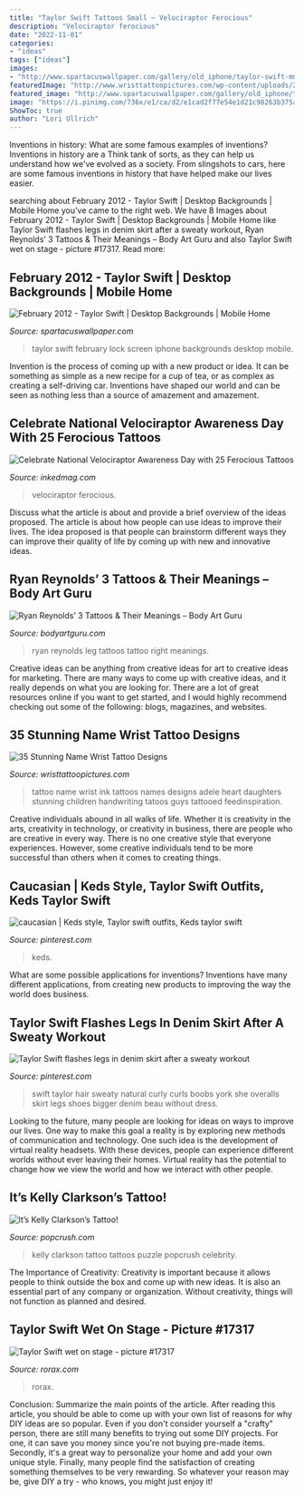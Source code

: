 ```yaml
---
title: "Taylor Swift Tattoos Small ~ Velociraptor Ferocious"
description: "Velociraptor ferocious"
date: "2022-11-01"
categories:
- "ideas"
tags: ["ideas"]
images:
- "http://www.spartacuswallpaper.com/gallery/old_iphone/taylor-swift-mmxii.jpg"
featuredImage: "http://www.wristtattoopictures.com/wp-content/uploads/2016/06/White-Ink-Name-Tattoo-WT166-600x800.jpg"
featured_image: "http://www.spartacuswallpaper.com/gallery/old_iphone/taylor-swift-mmxii.jpg"
image: "https://i.pinimg.com/736x/e1/ca/d2/e1cad2f77e54e1d21c98263b375a1ae2--taylor-swift-hair-natural-curls.jpg"
ShowToc: true
author: "Lori Ullrich"
---
```



Inventions in history: What are some famous examples of inventions?
Inventions in history are a Think tank of sorts, as they can help us understand how we've evolved as a society. From slingshots to cars, here are some famous inventions in history that have helped make our lives easier.

	

		
searching about February 2012 - Taylor Swift | Desktop Backgrounds | Mobile Home you've came to the right web. We have 8 Images about February 2012 - Taylor Swift | Desktop Backgrounds | Mobile Home like Taylor Swift flashes legs in denim skirt after a sweaty workout, Ryan Reynolds’ 3 Tattoos &amp; Their Meanings – Body Art Guru and also Taylor Swift wet on stage - picture #17317. Read more:
		
    
## February 2012 - Taylor Swift | Desktop Backgrounds | Mobile Home

<img loading=lazy src="http://www.spartacuswallpaper.com/gallery/old_iphone/taylor-swift-mmxii.jpg" onerror="this.onerror=null;this.src='https://tse1.mm.bing.net/th?id=OIP.-kLzCI3L8fT67gusZuH1qwHaLH&amp;pid=15.1';" alt="February 2012 - Taylor Swift | Desktop Backgrounds | Mobile Home">

_Source: spartacuswallpaper.com_

>taylor swift february lock screen iphone backgrounds desktop mobile. 

	

Invention is the process of coming up with a new product or idea. It can be something as simple as a new recipe for a cup of tea, or as complex as creating a self-driving car. Inventions have shaped our world and can be seen as nothing less than a source of amazement and amazement.

    
## Celebrate National Velociraptor Awareness Day With 25 Ferocious Tattoos

<img loading=lazy src="https://www.inkedmag.com/.image/t_share/MTcxODU0NzQ1OTk1MDYxMTMw/velociraptor-fb.jpg" onerror="this.onerror=null;this.src='https://tse3.mm.bing.net/th?id=OIP.dPZXSQH9bBu7-FCb60yssQHaD4&amp;pid=15.1';" alt="Celebrate National Velociraptor Awareness Day with 25 Ferocious Tattoos">

_Source: inkedmag.com_

>velociraptor ferocious. 

	

Discuss what the article is about and provide a brief overview of the ideas proposed.
The article is about how people can use ideas to improve their lives. The idea proposed is that people can brainstorm different ways they can improve their quality of life by coming up with new and innovative ideas.

    
## Ryan Reynolds’ 3 Tattoos &amp; Their Meanings – Body Art Guru

<img loading=lazy src="https://bodyartguru.com/wp-content/uploads/2019/02/Ryan-Reynolds-Right-Leg.jpg" onerror="this.onerror=null;this.src='https://tse1.mm.bing.net/th?id=OIP.L2R1LxKhfN3Pbx-aY88QWgAAAA&amp;pid=15.1';" alt="Ryan Reynolds’ 3 Tattoos &amp; Their Meanings – Body Art Guru">

_Source: bodyartguru.com_

>ryan reynolds leg tattoos tattoo right meanings. 

	

Creative ideas can be anything from creative ideas for art to creative ideas for marketing. There are many ways to come up with creative ideas, and it really depends on what you are looking for. There are a lot of great resources online if you want to get started, and I would highly recommend checking out some of the following: blogs, magazines, and websites.

    
## 35 Stunning Name Wrist Tattoo Designs

<img loading=lazy src="http://www.wristtattoopictures.com/wp-content/uploads/2016/06/White-Ink-Name-Tattoo-WT166-600x800.jpg" onerror="this.onerror=null;this.src='https://tse2.mm.bing.net/th?id=OIP.8qHYeaGa5FFWXA1Pq2wfygHaJ4&amp;pid=15.1';" alt="35 Stunning Name Wrist Tattoo Designs">

_Source: wristtattoopictures.com_

>tattoo name wrist ink tattoos names designs adele heart daughters stunning children handwriting tatoos guys tattooed feedinspiration. 

	

Creative individuals abound in all walks of life. Whether it is creativity in the arts, creativity in technology, or creativity in business, there are people who are creative in every way. There is no one creative style that everyone experiences. However, some creative individuals tend to be more successful than others when it comes to creating things.

    
## Caucasian | Keds Style, Taylor Swift Outfits, Keds Taylor Swift

<img loading=lazy src="https://i.pinimg.com/736x/a2/7c/85/a27c85b76945db964db80cf4cd587a48.jpg" onerror="this.onerror=null;this.src='https://tse1.mm.bing.net/th?id=OIP.J69cje5G-ObFBXVgK9dT4AHaNc&amp;pid=15.1';" alt="caucasian | Keds style, Taylor swift outfits, Keds taylor swift">

_Source: pinterest.com_

>keds. 

	

What are some possible applications for inventions?
Inventions have many different applications, from creating new products to improving the way the world does business.

    
## Taylor Swift Flashes Legs In Denim Skirt After A Sweaty Workout

<img loading=lazy src="https://i.pinimg.com/736x/e1/ca/d2/e1cad2f77e54e1d21c98263b375a1ae2--taylor-swift-hair-natural-curls.jpg" onerror="this.onerror=null;this.src='https://tse2.mm.bing.net/th?id=OIP.mQvc2PlQZINpW-5EXi2N4gHaLH&amp;pid=15.1';" alt="Taylor Swift flashes legs in denim skirt after a sweaty workout">

_Source: pinterest.com_

>swift taylor hair sweaty natural curly curls boobs york she overalls skirt legs shoes bigger denim beau without dress. 

	

Looking to the future, many people are looking for ideas on ways to improve our lives. One way to make this goal a reality is by exploring new methods of communication and technology. One such idea is the development of virtual reality headsets. With these devices, people can experience different worlds without ever leaving their homes. Virtual reality has the potential to change how we view the world and how we interact with other people.

    
## It’s Kelly Clarkson’s Tattoo!

<img loading=lazy src="https://townsquare.media/site/252/files/2012/08/kelly.jpg?w=600&amp;h=0&amp;zc=1&amp;s=0&amp;a=t&amp;q=89" onerror="this.onerror=null;this.src='https://tse3.mm.bing.net/th?id=OIP.XK9p3wA9IRk1tIUsTNQojQHaE8&amp;pid=15.1';" alt="It’s Kelly Clarkson’s Tattoo!">

_Source: popcrush.com_

>kelly clarkson tattoo tattoos puzzle popcrush celebrity. 

	

The Importance of Creativity:
Creativity is important because it allows people to think outside the box and come up with new ideas. It is also an essential part of any company or organization. Without creativity, things will not function as planned and desired.

    
## Taylor Swift Wet On Stage - Picture #17317

<img loading=lazy src="http://www.rorax.com/img/30/large/83798055_TaylorSwift-200843rdACMA18thmayPerformance-008.jpg" onerror="this.onerror=null;this.src='https://tse1.mm.bing.net/th?id=OIP.yxfeArfaoYgTtin6OJPpggHaK1&amp;pid=15.1';" alt="Taylor Swift wet on stage - picture #17317">

_Source: rorax.com_

>rorax. 

	

Conclusion: Summarize the main points of the article.
After reading this article, you should be able to come up with your own list of reasons for why DIY ideas are so popular. Even if you don't consider yourself a "crafty" person, there are still many benefits to trying out some DIY projects. For one, it can save you money since you're not buying pre-made items. Secondly, it's a great way to personalize your home and add your own unique style. Finally, many people find the satisfaction of creating something themselves to be very rewarding. So whatever your reason may be, give DIY a try - who knows, you might just enjoy it!

